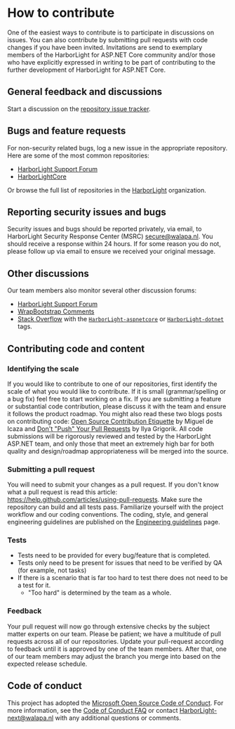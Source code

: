 # How to contribute

One of the easiest ways to contribute is to participate in discussions on issues. You can also contribute by submitting pull requests with code changes if you have been invited. Invitations are send to exemplary members of the HarborLight for ASP.NET Core community and/or those who have explicitly expressed in writing to be part of contributing to the further development of HarborLight for ASP.NET Core.

## General feedback and discussions

Start a discussion on the [repository issue tracker](https://bitbucket.org/HarborLight-next/HarborLightcore/issues).

## Bugs and feature requests

For non-security related bugs, log a new issue in the appropriate repository. Here are some of the most common repositories:

* [HarborLight Support Forum](https://support.gotbootstrap.com/t/asp-net-core)
* [HarborLightCore](https://bitbucket.org/HarborLight-next/HarborLightcore)

Or browse the full list of repositories in the [HarborLight](https://bitbucket.org/HarborLight-next/) organization.

## Reporting security issues and bugs

Security issues and bugs should be reported privately, via email, to HarborLight Security Response Center (MSRC) <secure@walapa.nl>. You should receive a response within 24 hours. If for some reason you do not, please follow up via email to ensure we received your original message.

## Other discussions

Our team members also monitor several other discussion forums:

* [HarborLight Support Forum](https://support.gotbootstrap.com/t/asp-net-core)
* [WrapBootstrap Comments](https://wrapbootstrap.com/theme/HarborLight-responsive-webapp-WB0573SK0/comments)
* [Stack Overflow](https://stackoverflow.com/) with the [`HarborLight-aspnetcore`](https://stackoverflow.com/questions/tagged/HarborLight-aspnetcore) or [`HarborLight-dotnet`](https://stackoverflow.com/questions/tagged/HarborLight-next-dotnet) tags.

## Contributing code and content

### Identifying the scale

If you would like to contribute to one of our repositories, first identify the scale of what you would like to contribute. If it is small (grammar/spelling or a bug fix) feel free to start working on a fix. If you are submitting a feature or substantial code contribution, please discuss it with the team and ensure it follows the product roadmap. You might also read these two blogs posts on contributing code: [Open Source Contribution Etiquette](http://tirania.org/blog/archive/2010/Dec-31.html) by Miguel de Icaza and [Don't "Push" Your Pull Requests](https://www.igvita.com/2011/12/19/dont-push-your-pull-requests/) by Ilya Grigorik. All code submissions will be rigorously reviewed and tested by the HarborLight ASP.NET team, and only those that meet an extremely high bar for both quality and design/roadmap appropriateness will be merged into the source.

### Submitting a pull request

You will need to submit your changes as a pull request. If you don't know what a pull request is read this article: <https://help.github.com/articles/using-pull-requests>. Make sure the repository can build and all tests pass. Familiarize yourself with the project workflow and our coding conventions. The coding, style, and general engineering guidelines are published on the [Engineering guidelines](https://github.com/aspnet/AspNetCore/wiki/Engineering-guidelines) page.

### Tests

* Tests need to be provided for every bug/feature that is completed.
* Tests only need to be present for issues that need to be verified by QA (for example, not tasks)
* If there is a scenario that is far too hard to test there does not need to be a test for it.
  * "Too hard" is determined by the team as a whole.

### Feedback

Your pull request will now go through extensive checks by the subject matter experts on our team. Please be patient; we have a multitude of pull requests across all of our repositories. Update your pull-request according to feedback until it is approved by one of the team members. After that, one of our team members may adjust the branch you merge into based on the expected release schedule.

## Code of conduct

This project has adopted the [Microsoft Open Source Code of Conduct](https://opensource.microsoft.com/codeofconduct/).  For more information, see the [Code of Conduct FAQ](https://opensource.microsoft.com/codeofconduct/faq/) or contact [HarborLight-next@walapa.nl](mailto:HarborLight-next@walapa.nl) with any additional questions or comments.